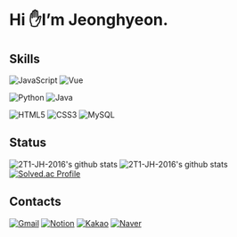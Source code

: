 # Hi ✋I’m Jeonghyeon.
## Skills
![JavaScript](https://img.shields.io/badge/JavaScript-F7DF1E.svg?&style=flat&logo=JavaScript&logoColor=white)
![Vue](https://img.shields.io/badge/vue.js-4FC08D.svg?style=flat&logo=vue.js&logoColor=white)

![Python](https://img.shields.io/badge/Python-3776AB.svg?&style=flat&logo=Python&logoColor=white)
![Java](https://img.shields.io/badge/Java-007396.svg?&style=flat&logo=Java&logoColor=white)

![HTML5](https://img.shields.io/badge/HTML5-E34F26.svg?&style=flat&logo=HTML5&logoColor=white)
![CSS3](https://img.shields.io/badge/CSS3-1572B6.svg?&style=flat&logo=CSS3&logoColor=white)
![MySQL](https://img.shields.io/badge/MySQL-4479A1.svg?&style=flat&logo=MySQL&logoColor=white)

## Status
![2T1-JH-2016's github stats](https://leetcard.jacoblin.cool/jh20160528?theme=unicorn&font=Marvel&ext=heatmap&animation=false)
![2T1-JH-2016's github stats](https://github-readme-stats.vercel.app/api?username=2T1-JH-2016&show_icons=true)
&nbsp; 
[![Solved.ac Profile](http://mazassumnida.wtf/api/v2/generate_badge?boj=june11077)](https://solved.ac/june11077/)

## Contacts
[![Gmail](https://img.shields.io/badge/Gmail-d14836?style=flat-square&logo=Gmail&logoColor=white&link=mailto:jh20160528@gmail.com)](mailto:jh20160528@gmail.com)
[![Notion](http://img.shields.io/badge/Notion-000000?style=flat-square&logo=Notion&logoColor=white&link=https://who-is-2t1.info/)](https://who-is-2t1.info/)
[![Kakao](https://img.shields.io/badge/Kakao-FFCD00?style=flat-square&logo=KakaoTalk&logoColor=black&link=https://open.kakao.com/o/sn93eB7d)](https://open.kakao.com/o/sn93eB7d)
[![Naver](https://img.shields.io/badge/Naver-03C75A?style=flat-square&logo=Naver&logoColor=white&link=mailto:june_jh@naver.com)](mailto:june_jh@naver.com)
